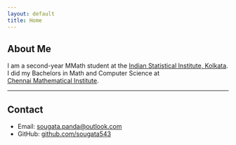```yaml
---
layout: default
title: Home
---
```


## About Me

I am a second-year MMath student at the 
[Indian Statistical Institute, Kolkata](https://www.isical.ac.in/).  
I did my Bachelors in Math and Computer Science at  
[Chennai Mathematical Institute](https://www.cmi.ac.in/).

---

## Contact

- Email: [sougata.panda@outlook.com](mailto:sougata.panda@outlook.com)  
- GitHub: [github.com/sougata543](https://github.com/sougata543)


